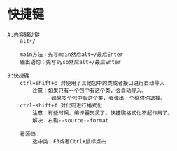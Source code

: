 # 快捷键
	A:内容辅助键
		alt+/

		main方法：先写main然后alt+/最后Enter
		输出语句：先写syso然后alt+/最后Enter

	B:快捷键
		ctrl+shift+o 对使用了其他包中的类或者接口进行自动导入
			注意：如果只有一个包中有这个类，会自动导入。
			      如果多个包中有这个类，会弹出一个框供你选择。
		ctrl+shift+f 对代码进行格式化
			注意：有些时候，编译器失灵了。快捷键格式化不起作用了。
			解决：右键--source--format

		看源码：
			选中类：F3或者Ctrl+鼠标点击